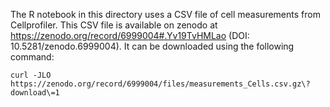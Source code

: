 The R notebook in this directory uses a CSV file of cell measurements from Cellprofiler.
This CSV file is available on zenodo at https://zenodo.org/record/6999004#.Yv19TvHMLao (DOI: 10.5281/zenodo.6999004).
It can be downloaded using the following command:

```
curl -JLO https://zenodo.org/record/6999004/files/measurements_Cells.csv.gz\?download\=1
```
